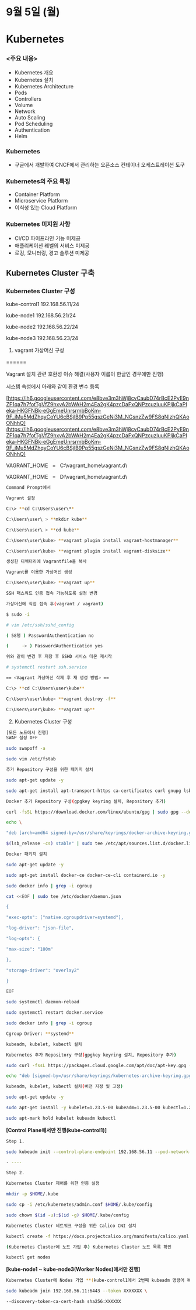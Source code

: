 # 9월 5일 (월)

# Kubernetes

### <주요 내용>

- Kubernetes 개요
- Kubernetes 설치
- Kubernetes Architecture
- Pods
- Controllers
- Volume
- Network
- Auto Scaling
- Pod Scheduling
- Authentication
- Helm

### Kubernetes

- 구글에서 개발하여 CNCF에서 관리하는 오픈소스 컨테이너 오케스트레이션 도구

### Kubernetes의 주요 특징

- Container Platform
- Microservice Platform
- 이식성 있는 Cloud Platform

### Kubernetes 미지원 사항

- CI/CD 파이프라인 기능 미제공
- 애플리케이션 레벨의 서비스 미제공
- 로깅, 모니터링, 경고 솔루션 미제공

## Kubernetes Cluster 구축

### Kubernetes Cluster 구성

kube-control1	192.168.56.11/24

kube-node1		192.168.56.21/24

kube-node2		192.168.56.22/24

kube-node3		192.168.56.23/24

1. vagrant 가상머신 구성

======

Vagrant 설치 관련 호환성 이슈 해결(사용자 이름이 한글인 경우에만 진행)

시스템 속성에서 아래와 같이 환경 변수 등록

[https://lh6.googleusercontent.com/e8bve3m3hWj8cvCaubD74rBcE2PyE9nZF1qa7h7fotTgVfZ9hxvA2bWAH2m4Ea2gK4pzcDaFxQNPzcuzluuKPljkCaPIeka-HKGFNBk-eGgEmeUnrsrmbBoKm-9F_iMu5MdZhqyCoYU6cBSjlB9Pp55gszGeNi3M_NGsnzZw9FS8qNIzhQKAoONhhQ](https://lh6.googleusercontent.com/e8bve3m3hWj8cvCaubD74rBcE2PyE9nZF1qa7h7fotTgVfZ9hxvA2bWAH2m4Ea2gK4pzcDaFxQNPzcuzluuKPljkCaPIeka-HKGFNBk-eGgEmeUnrsrmbBoKm-9F_iMu5MdZhqyCoYU6cBSjlB9Pp55gszGeNi3M_NGsnzZw9FS8qNIzhQKAoONhhQ)

VAGRANT_HOME   =   C:\\vagrant_home\\vagrant.d\\

VAGRANT_HOME   =   D:\\vagrant_home\\vagrant.d\\

```bash
Command Prompt에서

Vagrant 설정

C:\> **cd C:\Users\user\**

C:\Users\user\ > **mkdir kube**

C:\Users\user\ > **cd kube**

C:\Users\user\kube> **vagrant plugin install vagrant-hostmanager**

C:\Users\user\kube> **vagrant plugin install vagrant-disksize**

생성한 디렉터리에 Vagrantfile을 복사

Vagrant를 이용한 가상머신 생성

C:\Users\user\kube> **vagrant up**

SSH 패스워드 인증 접속 가능하도록 설정 변경

가상머신에 직접 접속 후(vagrant / vagrant)

$ sudo -i

# vim /etc/ssh/sshd_config

( 58행 ) PasswordAuthentication no

(     -> ) PasswordAuthentication yes

위와 같이 변경 후 저장 후 SSHD 서비스 데몬 재시작

# systemctl restart ssh.service

== <Vagrant 가상머신 삭제 후 재 생성 방법> ==

C:\> **cd C:\Users\user\kube**

C:\Users\user\kube> **vagrant destroy -f**

C:\Users\user\kube> **vagrant up**
```

2. Kubernetes Cluster 구성

```bash
[모든 노드에서 진행]
SWAP 설정 OFF

sudo swapoff -a

sudo vim /etc/fstab

추가 Repository 구성을 위한 패키지 설치

sudo apt-get update -y

sudo apt-get install apt-transport-https ca-certificates curl gnupg lsb-release -y

Docker 추가 Repository 구성(gpgkey keyring 설치, Repository 추가)

curl -fsSL https://download.docker.com/linux/ubuntu/gpg | sudo gpg --dearmor -o /usr/share/keyrings/docker-archive-keyring.gpg

echo \

"deb [arch=amd64 signed-by=/usr/share/keyrings/docker-archive-keyring.gpg] https://download.docker.com/linux/ubuntu \

$(lsb_release -cs) stable" | sudo tee /etc/apt/sources.list.d/docker.list > /dev/null

Docker 패키지 설치

sudo apt-get update -y

sudo apt-get install docker-ce docker-ce-cli containerd.io -y

sudo docker info | grep -i cgroup

cat <<EOF | sudo tee /etc/docker/daemon.json

{

"exec-opts": ["native.cgroupdriver=systemd"],

"log-driver": "json-file",

"log-opts": {

"max-size": "100m"

},

"storage-driver": "overlay2"

}

EOF

sudo systemctl daemon-reload

sudo systemctl restart docker.service

sudo docker info | grep -i cgroup

Cgroup Driver: **systemd**

kubeadm, kubelet, kubectl 설치

Kubernetes 추가 Repository 구성(gpgkey keyring 설치, Repository 추가)

sudo curl -fssL https://packages.cloud.google.com/apt/doc/apt-key.gpg -o /usr/share/keyrings/kubernetes-archive-keyring.gpg

echo "deb [signed-by=/usr/share/keyrings/kubernetes-archive-keyring.gpg] https://apt.kubernetes.io/ kubernetes-xenial main" | sudo tee /etc/apt/sources.list.d/kubernetes.list

kubeadm, kubelet, kubectl 설치(버전 지정 및 고정)

sudo apt-get update -y

sudo apt-get install -y kubelet=1.23.5-00 kubeadm=1.23.5-00 kubectl=1.23.5-00

sudo apt-mark hold kubelet kubeadm kubectl
```

**[Control Plane에서만 진행(kube-control1)]**

```bash
Step 1.

sudo kubeadm init --control-plane-endpoint 192.168.56.11 --pod-network-cidr 192.168.0.0/16 --apiserver-advertise-address 192.168.56.11

- ----

Step 2.

Kubernetes Cluster 제어를 위한 인증 설정

mkdir -p $HOME/.kube

sudo cp -i /etc/kubernetes/admin.conf $HOME/.kube/config

sudo chown $(id -u):$(id -g) $HOME/.kube/config

Kubernetes Cluster 네트워크 구성을 위한 Calico CNI 설치

kubectl create -f https://docs.projectcalico.org/manifests/calico.yaml

(Kubernetes Cluster에 노드 가입 후) Kubernetes Cluster 노드 목록 확인

kubectl get nodes
```

**[kube-node1 ~ kube-node3(Worker Nodes)에서만 진행]**

```bash
Kubernetes Cluster에 Nodes 가입 **(kube-control1에서 2번째 kubeadm 명령어 복사 후 실행)

sudo kubeadm join 192.168.56.11:6443 --token XXXXXXX \

--discovery-token-ca-cert-hash sha256:XXXXXX
```